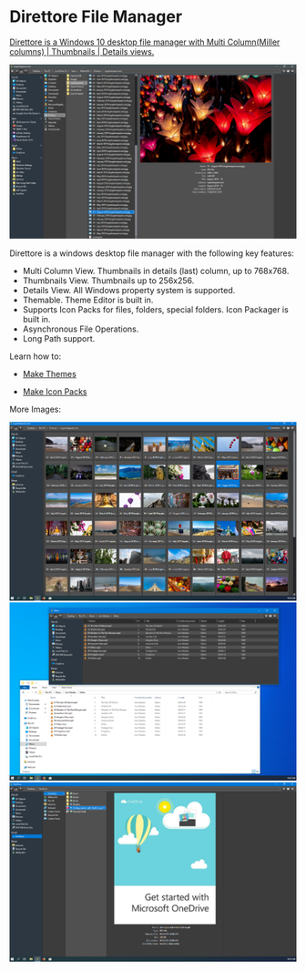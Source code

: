 # Direttore File Manager
[Direttore is a Windows 10 desktop file manager with Multi Column(Miller columns) | Thumbnails | Details views. ](https://www.yellow-pointers-software.com/home)

![Alt text](Images/Capture7.png?raw=true "DrtFMng")

Direttore is a windows desktop file manager with the following key features:

- Multi Column View. Thumbnails in details (last) column, up to 768x768.
- Thumbnails View. Thumbnails up to 256x256.
- Details View. All Windows property system is supported.
- Themable. Theme Editor is built in.
- Supports Icon Packs for files, folders, special folders. Icon Packager is built in.
- Asynchronous File Operations.
- Long Path support. 

Learn how to:

- [Make Themes](https://www.yellow-pointers-software.com/themes)

- [Make Icon Packs](https://www.yellow-pointers-software.com/icon-packs)

More Images:

![Alt text](Images/Thumbs.png?raw=true "DrtFMng-Thumbs")
![Alt text](Images/Details.png?raw=true "DrtFMng-Details")
![Alt text](Images/OneDrive.png?raw=true "DrtFMng-OneDrive")